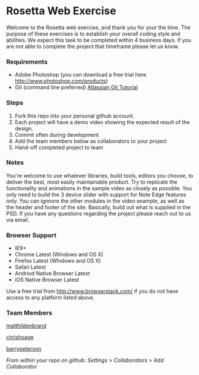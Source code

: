 # Rosetta Web Exercise
Welcome to the Rosetta web exercise, and thank you for your the time. The purpose of these exercises is to establish your overall coding style and abilities. We expect this task to be completed within 4 business days. If you are not able to complete the project that timeframe please let us know.

### Requirements
* Adobe Photoshop (you can download a free trial here http://www.photoshop.com/products)
* Git (command line preferred) [Atlassian Git Tutorial](https://www.atlassian.com/git/tutorials/)

### Steps
1. Fork this repo into your personal github account.
2. Each project will have a demo video showing the expected result of the design.
3. Commit often during development
4. Add the team members below as collaborators to your project
5. Hand-off completed project to team

### Notes
You're welcome to use whatever libraries, build tools, editors you choose, to deliver the best, most easily maintainable product. Try to replicate the functionality and animations in the sample video as closely as possible. You only need to build the 3 device slider with support for Note Edge features only. You can ignnore the other modules in the video example, as well as the header and footer of the site. Basically, build out what is supplied in the PSD. If you have any questions regarding the project please reach out to us via email.

### Browser Support
* IE9+
* Chrome Latest (Windows and OS X)
* Firefox Latest (WIndows and OS X)
* Safari Latest
* Andriod Native Browser Latest
* iOS Native Browser Latest

Use a free trial from http://www.browserstack.com/ if you do not have access to any platform listed above.

### Team Members
[matthildenbrand](https://github.com/matthildenbrand)

[chrishoage](https://github.com/chrishoage)

[barrypeterson](https://github.com/barrypeterson)

_From within your repo on github: Settings > Collaborators > Add Collaborator_
